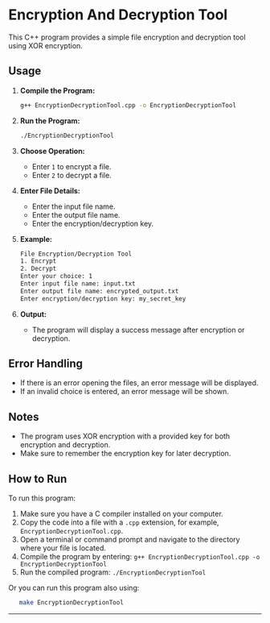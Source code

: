 # Encryption And Decryption Tool

This C++ program provides a simple file encryption and decryption tool using XOR encryption.

## Usage

1. **Compile the Program:**

   ```bash
   g++ EncryptionDecryptionTool.cpp -o EncryptionDecryptionTool
   ```

2. **Run the Program:**

   ```bash
   ./EncryptionDecryptionTool
   ```

3. **Choose Operation:**

   - Enter `1` to encrypt a file.
   - Enter `2` to decrypt a file.

4. **Enter File Details:**

   - Enter the input file name.
   - Enter the output file name.
   - Enter the encryption/decryption key.

5. **Example:**

   ```bash
   File Encryption/Decryption Tool
   1. Encrypt
   2. Decrypt
   Enter your choice: 1
   Enter input file name: input.txt
   Enter output file name: encrypted_output.txt
   Enter encryption/decryption key: my_secret_key
   ```

6. **Output:**
   - The program will display a success message after encryption or decryption.

## Error Handling

- If there is an error opening the files, an error message will be displayed.
- If an invalid choice is entered, an error message will be shown.

## Notes

- The program uses XOR encryption with a provided key for both encryption and decryption.
- Make sure to remember the encryption key for later decryption.

## How to Run

To run this program:

1. Make sure you have a C compiler installed on your computer.
2. Copy the code into a file with a `.cpp` extension, for example, `EncryptionDecryptionTool.cpp`.
3. Open a terminal or command prompt and navigate to the directory where your file is located.
4. Compile the program by entering: `g++ EncryptionDecryptionTool.cpp -o EncryptionDecryptionTool`
5. Run the compiled program: `./EncryptionDecryptionTool`

Or you can run this program also using:

```bash
   make EncryptionDecryptionTool
```

---


